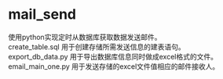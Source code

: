 # mail_send
使用python实现定时从数据库获取数据发送邮件。\
create_table.sql  用于创建存储所需发送信息的建表语句。\
export_db_data.py 用于导出数据库信息同时做成excel格式的文件。\
email_main_one.py 用于发送存储的excel文件值相应的邮件接收人。
